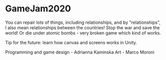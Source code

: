 # GameJam2020
You can repair lots of things, including relationships, and by "relationships", I also mean relationships between the countries! Stop the war and save the world! Or die under atomic bombs - very broken game which kind of works. 

Tip for the future: learn how canvas and screens works in Unity.

Programming and game design - Adrianna Kaminska
Art - Marco Moroni 